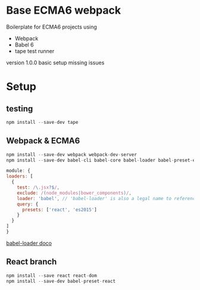 # Base ECMA6 webpack
Boilerplate for ECMA6 projects using
* Webpack
* Babel 6
* tape test runner

version 1.0.0 basic setup missing issues

# Setup
## testing
```javascript
npm install --save-dev tape
```

## Webpack & ECMA6
```javascript
npm install --save-dev webpack webpack-dev-server
npm install --save-dev babel-cli babel-core babel-loader babel-preset-es2015
```

```javascript
module: {
loaders: [
  {
    test: /\.jsx?$/,
    exclude: /(node_modules|bower_components)/,
    loader: 'babel', // 'babel-loader' is also a legal name to reference
    query: {
      presets: ['react', 'es2015']
    }
  }
]
}
```
[babel-loader doco](https://www.npmjs.com/package/babel-loader)

## React branch
```javascript
npm install --save react react-dom
npm install --save-dev babel-preset-react

```
